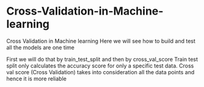 # Cross-Validation-in-Machine-learning
Cross Validation in Machine learning
Here we will see how to build and test all the models are one time

First we will do that by train_test_split and then by cross_val_score
Train test split only calculates the accuracy score for only a specific test data.
Cross val score (Cross Validation) takes into consideration all the data points and hence it is more reliable
